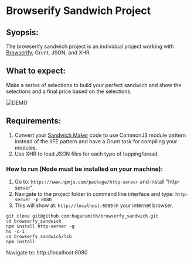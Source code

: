 # Browserify Sandwich Project
## Syopsis:
The browserify sandwich project is an individual  project working with [Browserify](http://browserify.org/), Grunt, JSON, and XHR.
## What to expect:
Make a series of selections to build your perfect sandwich and show the selections and a final price based on the selections.

![DEMO](https://github.com/hagansmith/browserfy_sandwich/blob/master/browserSandwich.gif)

## Requirements:

1. Convert your [Sandwich Maker]( https://github.com/hagansmith/sandwic) code to use CommonJS module pattern instead of the IIFE pattern and have a Grunt task for compiling your modules.
1. Use XHR to load JSON files for each type of topping/bread.

### How to run (Node must be installed on your machine):
1. Go to: `https://www.npmjs.com/package/http-server` and install "http-server".  
2. Navigate to the project folder in command line interface and type: `http-server -p 8080`  
3. This will show at: `http://localhost:8080` in your internet browser.

```
git clone git@github.com:hagansmith/browserfy_sandwich.git
cd browserfy_sandwich
npm install http-server -g
hs -c-1
cd browserfy_sandwich/lib
npm install
```
Navigate to: http://localhost:8080
